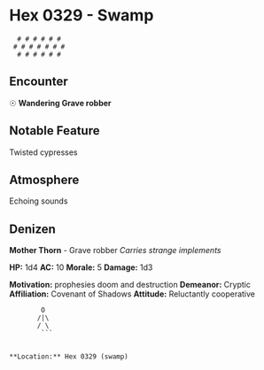# Hex 0329 - Swamp
```
  # # # # # #
 # # # # # # #
  # # # # # #
```

## Encounter

☉ **Wandering Grave robber**

## Notable Feature

Twisted cypresses

## Atmosphere

Echoing sounds

## Denizen

**Mother Thorn** - Grave robber
*Carries strange implements*

**HP:** 1d4 **AC:** 10 **Morale:** 5
**Damage:** 1d3

**Motivation:** prophesies doom and destruction
**Demeanor:** Cryptic
**Affiliation:** Covenant of Shadows
**Attitude:** Reluctantly cooperative

```
        O
       /|\
       / \
        ```


**Location:** Hex 0329 (swamp)
